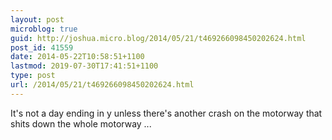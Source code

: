 ```yaml
---
layout: post
microblog: true
guid: http://joshua.micro.blog/2014/05/21/t469266098450202624.html
post_id: 41559
date: 2014-05-22T10:58:51+1100
lastmod: 2019-07-30T17:41:51+1100
type: post
url: /2014/05/21/t469266098450202624.html
---
```

It's not a day ending in y unless there's another crash on the motorway that shits down the whole motorway ...

